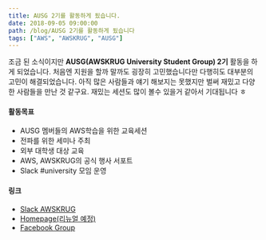 ```yaml
---
title: AUSG 2기를 활동하게 됬습니다.
date: 2018-09-05 09:00:00
path: /blog/AUSG 2기를 활동하게 됬습니다
tags: ["AWS", "AWSKRUG", "AUSG"]
---
```


조금 된 소식이지만 **AUSG(AWSKRUG University Student Group) 2기** 활동을 하게 되었습니다. 처음엔 지원을
할까 말까도 굉장히 고민했습니다만 다행히도 대부분의 고민이 해결되었습니다. 아직 많은 사람들과 얘기 해보지는 못했지만 벌써 재밌고 다양한
사람들을 만난 것 같구요. 재밌는 세션도 많이 볼수 있을거 같아서 기대됩니다 ㅎ

#### **활동목표**

* AUSG 멤버들의 AWS학습을 위한 교육세션
* 전파를 위한 세미나 주최
* 외부 대학생 대상 교육
* AWS, AWSKRUG의 공식 행사 서포트
* Slack #university 모임 운영

#### 링크

* [Slack AWSKRUG](http://awskrug.slack.com)
* [Homepage(리뉴얼 예정)](http://www.awskr.org/)
* [Facebook Group](https://www.facebook.com/groups/awskrug)